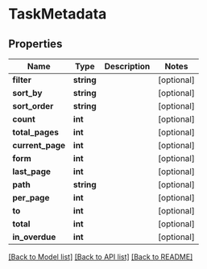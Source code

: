 # TaskMetadata

## Properties
Name | Type | Description | Notes
------------ | ------------- | ------------- | -------------
**filter** | **string** |  | [optional] 
**sort_by** | **string** |  | [optional] 
**sort_order** | **string** |  | [optional] 
**count** | **int** |  | [optional] 
**total_pages** | **int** |  | [optional] 
**current_page** | **int** |  | [optional] 
**form** | **int** |  | [optional] 
**last_page** | **int** |  | [optional] 
**path** | **string** |  | [optional] 
**per_page** | **int** |  | [optional] 
**to** | **int** |  | [optional] 
**total** | **int** |  | [optional] 
**in_overdue** | **int** |  | [optional] 

[[Back to Model list]](../README.md#documentation-for-models) [[Back to API list]](../README.md#documentation-for-api-endpoints) [[Back to README]](../README.md)


